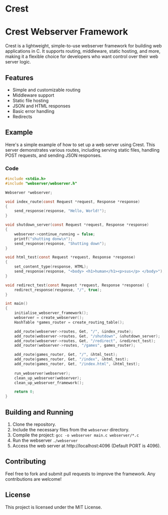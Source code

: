 # Crest

# Crest Webserver Framework

Crest is a lightweight, simple-to-use webserver framework for building web applications in C. It supports routing, middleware, static hosting, and more, making it a flexible choice for developers who want control over their web server logic.

## Features

- Simple and customizable routing
- Middleware support
- Static file hosting
- JSON and HTML responses
- Basic error handling
- Redirects

## Example

Here's a simple example of how to set up a web server using Crest. This server demonstrates various routes, including serving static files, handling POST requests, and sending JSON responses.

### Code

```c
#include <stdio.h>
#include "webserver/webserver.h"

Webserver *webserver;

void index_route(const Request *request, Response *response)
{
    send_response(response, "Hello, World!");
}

void shutdown_server(const Request *request, Response *response)
{
    webserver->continue_running = false;
    printf("shutting donw\n");
    send_response(response, "Shutting down");
}

void html_test(const Request *request, Response *response)
{
    set_content_type(response, HTML);
    send_response(response, "<body> <h1>human</h1><p>sus</p> </body>");
}

void redirect_test(const Request *request, Response *response) {
    redirect_response(response, "/", true);
}

int main()
{
    initialise_webserver_framework();
    webserver = create_webserver();
    HashTable *games_router = create_routing_table();

    add_route(webserver->routes, Get, "/", &index_route);
    add_route(webserver->routes, Get, "/shutdown", &shutdown_server);
    add_route(webserver->routes, Get, "/redirect", &redirect_test);
    add_router(webserver->routes, "/games", games_router);

    add_route(games_router, Get, "/", &html_test);
    add_route(games_router, Get, "/index", &html_test);
    add_route(games_router, Get, "/index.html", &html_test);
    
    run_webserver(webserver);
    clean_up_webserver(webserver);
    clean_up_webserver_framework();

    return 0;
}
```

## Building and Running

 1. Clone the repository.
 2. Include the necessary files from the `webserver` directory.
 3. Compile the project:
    `gcc -o webserver main.c webserver/*.c`
 4. Run the webserver `./webserver`
 5. Access the web server at http://localhost:4096 (Default PORT is 4096).

## Contributing

Feel free to fork and submit pull requests to improve the framework. Any contributions are welcome!

## License

This project is licensed under the MIT License.